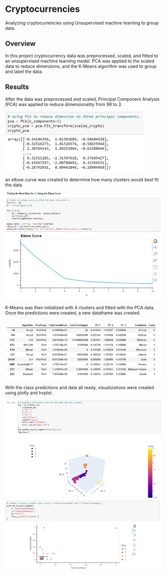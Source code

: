 # Cryptocurrencies
Analyzing cryptocurrencies using Unsupervised machine learning to group data.

## Overview

In this project cryptocurrency data was preprocessed, scaled, and fitted to an unsupervised machine learning model. PCA was applied to the scaled data to reduce dimensions, and the K-Means algorithm was used to group and label the data.

## Results

After the data was preprocessed and scaled, Principal Component Analysis (PCA) was applied to reduce dimensionality from 98 to 3.

![PCA](/Resources/PCA.PNG)

an elbow curve was created to determine how many clusters would best fit the data.

![finding k](/Resources/find_k.PNG)
![elbow curve](/Resources/elbow_curve.PNG)

K-Means was then initialized with 4 clusters and fitted with the PCA data. Once the predictions were created, a new dataframe was created.

![DataFrame](/Resources/dataframe.PNG)

With the class predictions and data all ready, visualizations were created using plotly and hvplot.

![3d plot](/Resources/3d_plot.PNG)
![scatter plot](/Resources/scatter.PNG)